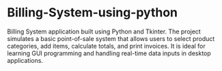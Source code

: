 # Billing-System-using-python
 Billing System application built using Python and Tkinter. The project simulates a basic point-of-sale system that allows users to select product categories, add items, calculate totals, and print invoices. It is ideal for learning GUI programming and handling real-time data inputs in desktop applications.
